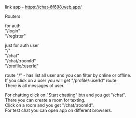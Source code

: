 link app - https://chat-6f698.web.app/

Routers:

for auth  
"/login"  
"/register"  


just for auth user  
"/"  
"/chat"  
"/chat/:roomId"  
"/profile/:userId"  


route "/" - has list all user and you can filter by online or offline.   
If you click on a user you will get "/profile/:userId" route.  
There is all messages of user.  


For chatting click on "Start chatting" btn and you get "/chat".  
There you can create a room for texting.  
Click on a room and you get "/chat/:roomId".  
For test chat you can open app on different browsers.
